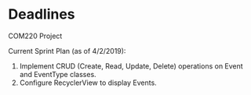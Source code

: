 # Deadlines
COM220 Project

Current Sprint Plan (as of 4/2/2019):

1. Implement CRUD (Create, Read, Update, Delete) operations on Event and EventType classes.
2. Configure RecyclerView to display Events.
